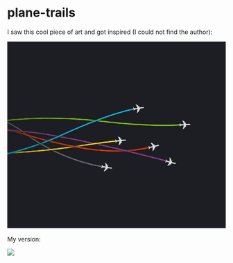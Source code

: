 # plane-trails

I saw this cool piece of art and got inspired (I could not find the author):


![](media/wallpaper.jpg)  

My version:

![](media/planes_preview.gif)

